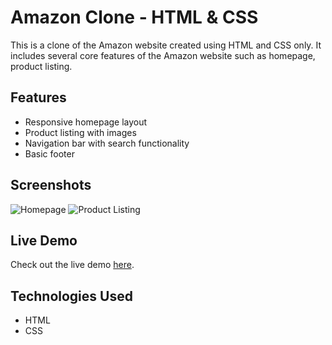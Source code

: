 # Amazon Clone - HTML & CSS

This is a clone of the Amazon website created using HTML and CSS only. It includes several core features of the Amazon website such as homepage, product listing.

## Features

- Responsive homepage layout
- Product listing with images
- Navigation bar with search functionality
- Basic footer

## Screenshots

![Homepage](screenshots/homepage.png)
![Product Listing](screenshots/product-listing.png)

## Live Demo

Check out the live demo [here](https://your-live-demo-link.com).

## Technologies Used

- HTML
- CSS


